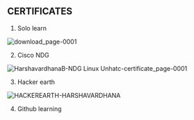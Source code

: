 ## CERTIFICATES
1) Solo learn

![download_page-0001](https://user-images.githubusercontent.com/98813874/153496094-01681d8f-e76e-4b1d-a1cb-4e76f2aa29ed.jpg)


2) Cisco NDG


![HarshavardhanaB-NDG Linux Unhatc-certificate_page-0001](https://user-images.githubusercontent.com/98813874/153496133-8dcda07c-09c8-4d80-af03-5d3659add7d7.jpg)



3) Hacker earth 

![HACKEREARTH-HARSHAVARDHANA](https://user-images.githubusercontent.com/98813874/153496018-83651915-6a9a-40fd-a38f-0e2757412ae3.PNG)

4) Github learning
